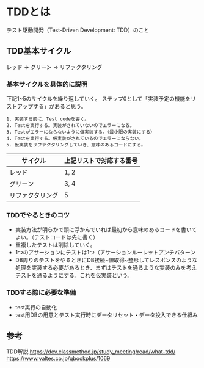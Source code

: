 # TDDとは
テスト駆動開発（Test-Driven Development: TDD）のこと

## TDD基本サイクル
レッド → グリーン → リファクタリング

### 基本サイクルを具体的に説明
下記1~5のサイクルを繰り返していく。
ステップ0として「実装予定の機能をリストアップする」があると思う。
```
1. 実装する前に、Test codeを書く。
2. Testを実行する。実装がされていないのでエラーになる。
3. Testがエラーにならないように仮実装する。（最小限の実装にする）
4. Testを実行する。仮実装がされているのでエラーにならない。
5. 仮実装をリファクタリングしていき、意味のあるコードにする。
```

|サイクル|上記リストで対応する番号|
|---|---|
|レッド|1, 2|
|グリーン|3, 4|
|リファクタリング|5|

### TDDでやるときのコツ
- 実装方法が明らかで頭に浮かんでいれば最初から意味のあるコードを書いてよい。（テストコードは先に書く）
- 重複したテストは削除していく。
- 1つのアサーションにテストは1つ（アサーションルーレットアンチパターン
- DB周りのテストをやるときにDB接続~値取得~整形してレスポンスのような処理を実装する必要があるとき、まずはテストを通るような実装のみを考えテストを通るようにする。これを仮実装という。

### TDDする際に必要な準備
- test実行の自動化
- test用DBの用意とテスト実行時にデータリセット・データ投入できる仕組み


## 参考
TDD解説
https://dev.classmethod.jp/study_meeting/read/what-tdd/
https://www.valtes.co.jp/qbookplus/1069